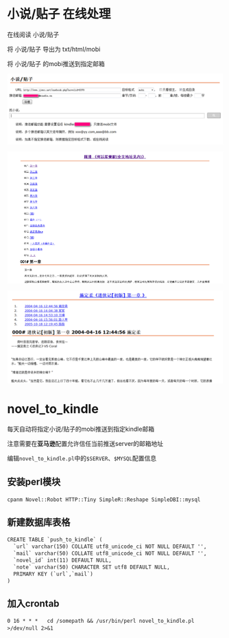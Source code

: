 小说/贴子 在线处理
================

在线阅读 小说/贴子

将 小说/贴子 导出为 txt/html/mobi

将 小说/贴子 的mobi推送到指定邮箱

![novel](novel.png)

![noveltohtml](novel_to_html.png)

![tiezitohtml](tiezi_to_html.png)

# novel_to_kindle 

每天自动将指定小说/贴子的mobi推送到指定kindle邮箱

注意需要在**亚马逊**配置允许信任当前推送server的邮箱地址

编辑``novel_to_kindle.pl``中的``$SERVER``、``$MYSQL``配置信息

## 安装perl模块

``cpanm Novel::Robot HTTP::Tiny SimpleR::Reshape SimpleDBI::mysql``

## 新建数据库表格

    CREATE TABLE `push_to_kindle` (
      `url` varchar(150) COLLATE utf8_unicode_ci NOT NULL DEFAULT '',
      `mail` varchar(50) COLLATE utf8_unicode_ci NOT NULL DEFAULT '',
      `novel_id` int(11) DEFAULT NULL,
      `note` varchar(50) CHARACTER SET utf8 DEFAULT NULL,
      PRIMARY KEY (`url`,`mail`)
    )

## 加入crontab

``0 16 * * *   cd /somepath && /usr/bin/perl novel_to_kindle.pl >/dev/null 2>&1``
